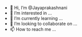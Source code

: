 - 👋 Hi, I’m @Jayaprakashnani
- 👀 I’m interested in ...
- 🌱 I’m currently learning ...
- 💞️ I’m looking to collaborate on ...
- 📫 How to reach me ...

<!---
Jayaprakashnani/Jayaprakashnani is a ✨ special ✨ repository because its `README.md` (this file) appears on your GitHub profile.
You can click the Preview link to take a look at your changes.
--->
